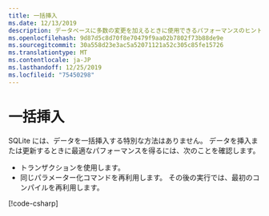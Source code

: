 ```yaml
---
title: 一括挿入
ms.date: 12/13/2019
description: データベースに多数の変更を加えるときに使用できるパフォーマンスのヒント。
ms.openlocfilehash: 9d87d5c8d70f8e70479f9aa02b7802f73b88de9e
ms.sourcegitcommit: 30a558d23e3ac5a52071121a52c305c85fe15726
ms.translationtype: MT
ms.contentlocale: ja-JP
ms.lasthandoff: 12/25/2019
ms.locfileid: "75450298"
---
```

# <a name="bulk-insert"></a>一括挿入

SQLite には、データを一括挿入する特別な方法はありません。 データを挿入または更新するときに最適なパフォーマンスを得るには、次のことを確認します。

- トランザクションを使用します。
- 同じパラメーター化コマンドを再利用します。 その後の実行では、最初のコンパイルを再利用します。

[!code-csharp[](../../../../samples/snippets/standard/data/sqlite/BulkInsertSample/Program.cs?name=snippet_BulkInsert)]
